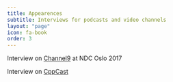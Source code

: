 ```yaml
---
title: Appearences
subtitle: Interviews for podcasts and video channels
layout: "page"
icon: fa-book
order: 3
---
```


Interview on [Channel9](https://channel9.msdn.com/Events/NDC/NDC-Oslo-2017/C9L15) at NDC Oslo 2017

Interview on [CppCast](http://cppcast.com/2017/09/patricia-aas/)
